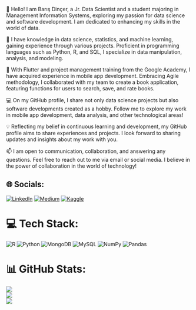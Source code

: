 👋 Hello! I am Barış Dinçer, a Jr. Data Scientist and a student majoring in Management Information Systems, exploring my passion for data science and software development. I am dedicated to enhancing my skills in the world of data.

🧠 I have knowledge in data science, statistics, and machine learning, gaining experience through various projects. Proficient in programming languages such as Python, R, and SQL, I specialize in data manipulation, analysis, and modeling.

🚀 With Flutter and project management training from the Google Academy, I have acquired experience in mobile app development. Embracing Agile methodology, I collaborated with my team to create a book application, featuring functions for users to search, save, and rate books.

💻 On my GitHub profile, I share not only data science projects but also software developments created as a hobby. Follow me to explore my work in mobile app development, data analysis, and other technological areas!

💡 Reflecting my belief in continuous learning and development, my GitHub profile aims to share experiences and projects. I look forward to sharing updates and insights about my work with you.

📫 I am open to communication, collaboration, and answering any questions. Feel free to reach out to me via email or social media. I believe in the power of collaboration in the world of technology!







## 🌐 Socials:
[![LinkedIn](https://img.shields.io/badge/LinkedIn-%230077B5.svg?logo=linkedin&logoColor=white)](https://linkedin.com/in/barisdincr) [![Medium](https://img.shields.io/badge/Medium-12100E?logo=medium&logoColor=white)](https://medium.com/@barisdincr) 
[![Kaggle](https://upload.wikimedia.org/wikipedia/commons/7/7c/Kaggle_logo.png)](https://www.kaggle.com/barisdincer)
# 💻 Tech Stack:
![R](https://img.shields.io/badge/r-%23276DC3.svg?style=for-the-badge&logo=r&logoColor=white) ![Python](https://img.shields.io/badge/python-3670A0?style=for-the-badge&logo=python&logoColor=ffdd54) ![MongoDB](https://img.shields.io/badge/MongoDB-%234ea94b.svg?style=for-the-badge&logo=mongodb&logoColor=white) ![MySQL](https://img.shields.io/badge/mysql-%2300000f.svg?style=for-the-badge&logo=mysql&logoColor=white) ![NumPy](https://img.shields.io/badge/numpy-%23013243.svg?style=for-the-badge&logo=numpy&logoColor=white) ![Pandas](https://img.shields.io/badge/pandas-%23150458.svg?style=for-the-badge&logo=pandas&logoColor=white)
# 📊 GitHub Stats:
![](https://github-readme-stats.vercel.app/api?username=barisdincer&theme=dark&hide_border=false&include_all_commits=false&count_private=false)<br/>
![](https://github-readme-streak-stats.herokuapp.com/?user=barisdincer&theme=dark&hide_border=false)<br/>
![](https://visitcount.itsvg.in/api?id=barisdincer&icon=2&color=11)
